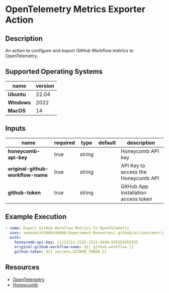 # OpenTelemetry Metrics Exporter Action

## Description

An action to configure and export GitHub Workflow metrics to OpenTelemetry.

## Supported Operating Systems

| name        | version | 
|-------------|---------|
| **Ubuntu**  | 22.04   |
| **Windows** | 2022    |
| **MacOS**   | 14      |

## Inputs

| name                              | required | type   | default | description                          |
|-----------------------------------|----------|--------|---------|--------------------------------------|
| **honeycomb-api-key**             | true     | string |         | Honeycomb API key                    |
| **original-github-workflow-name** | true     | string |         | API Key to access the Honeycomb API  |
| **github-token**                  | true     | string |         | GitHub App installation access token |

## Example Execution

```yaml
- name: Export GitHub Workflow Metrics To OpenTelemetry
  uses: seansmith2600/H6060-Experiment-Resources/.github/actions/metrics/opentelemetry-metrics-exporter@main
  with:
    honeycomb-api-key: 11111111-2222-3333-4444-555555555555
    original-github-workflow-name: ${{ github.workflow }}
    github-token: ${{ secrets.GITHUB_TOKEN }}
```

## Resources

- [OpenTelemetry](https://opentelemetry.io/)
- [Honeycomb](https://www.honeycomb.io/)
